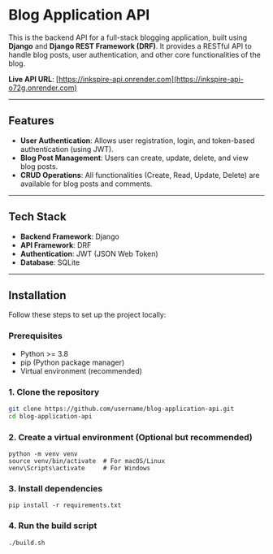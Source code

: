 # Blog Application API

This is the backend API for a full-stack blogging application, built using **Django** and **Django REST Framework (DRF)**. It provides a RESTful API to handle blog posts, user authentication, and other core functionalities of the blog.

**Live API URL**: [https://inkspire-api.onrender.com](https://inkspire-api-o72g.onrender.com)

---

## Features

- **User Authentication**: Allows user registration, login, and token-based authentication (using JWT).
- **Blog Post Management**: Users can create, update, delete, and view blog posts.
- **CRUD Operations**: All functionalities (Create, Read, Update, Delete) are available for blog posts and comments.
  
---

## Tech Stack

- **Backend Framework**: Django
- **API Framework**: DRF
- **Authentication**: JWT (JSON Web Token)
- **Database**: SQLite

---

## Installation

Follow these steps to set up the project locally:

### Prerequisites

- Python >= 3.8
- pip (Python package manager)
- Virtual environment (recommended)

### 1. Clone the repository

```bash
git clone https://github.com/username/blog-application-api.git
cd blog-application-api
```

### 2. Create a virtual environment (Optional but recommended)
```
python -m venv venv
source venv/bin/activate  # For macOS/Linux
venv\Scripts\activate     # For Windows
```

### 3. Install dependencies
```
pip install -r requirements.txt
```

### 4. Run the build script
```
./build.sh
